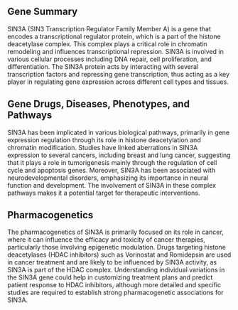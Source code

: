 ## Gene Summary
SIN3A (SIN3 Transcription Regulator Family Member A) is a gene that encodes a transcriptional regulator protein, which is a part of the histone deacetylase complex. This complex plays a critical role in chromatin remodeling and influences transcriptional repression. SIN3A is involved in various cellular processes including DNA repair, cell proliferation, and differentiation. The SIN3A protein acts by interacting with several transcription factors and repressing gene transcription, thus acting as a key player in regulating gene expression across different cell types and tissues.

## Gene Drugs, Diseases, Phenotypes, and Pathways
SIN3A has been implicated in various biological pathways, primarily in gene expression regulation through its role in histone deacetylation and chromatin modification. Studies have linked aberrations in SIN3A expression to several cancers, including breast and lung cancer, suggesting that it plays a role in tumorigenesis mainly through the regulation of cell cycle and apoptosis genes. Moreover, SIN3A has been associated with neurodevelopmental disorders, emphasizing its importance in neural function and development. The involvement of SIN3A in these complex pathways makes it a potential target for therapeutic interventions.

## Pharmacogenetics
The pharmacogenetics of SIN3A is primarily focused on its role in cancer, where it can influence the efficacy and toxicity of cancer therapies, particularly those involving epigenetic modulation. Drugs targeting histone deacetylases (HDAC inhibitors) such as Vorinostat and Romidepsin are used in cancer treatment and are likely to be influenced by SIN3A activity, as SIN3A is part of the HDAC complex. Understanding individual variations in the SIN3A gene could help in customizing treatment plans and predict patient response to HDAC inhibitors, although more detailed and specific studies are required to establish strong pharmacogenetic associations for SIN3A.